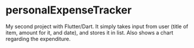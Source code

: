 # personalExpenseTracker
My second project with Flutter/Dart.
It simply takes input from user (title of item, amount for it, and date), and stores it in list. Also shows a chart regarding the expenditure.
